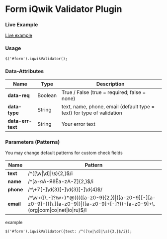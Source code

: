 <h1>Form iQwik Validator Plugin</h1>

<h3>Live Example</h3>
<p><a href="https://iqwik.github.io/iqwik-validator/" rel="nofollow">Live example</a></p>

<h3>Usage</h3>
<pre><code>$('#form').iqwikValidator();</code></pre>

<h3>Data-Attributes</h3>
<table>
  <thead>
    <tr>
      <th>Name</th>
      <th>Type</th>
      <th>Description</th>
    </tr>
  </thead>
  <tbody>
    <tr>
      <td><strong>data-req</strong></td>
      <td>Boolean</td>
      <td>True / False (true = required; false = none)</td>
    </tr>
    <tr>
      <td><strong>data-type</strong></td>
      <td>String</td>
      <td>text, name, phone, email (default type = text) for type of validation</td>
    </tr>
    <tr>
      <td><strong>data-err-text</strong></td>
      <td>String</td>
      <td>Your error text</td>
    </tr>
  </tbody>
</table>

<h3>Parameters (Patterns)</h3>
<p>You may change default patterns for custom check fields</p>
<table>
  <thead>
    <tr>
      <th>Name</th>
      <th>Pattern</th>
    </tr>
  </thead>
  <tbody>
    <tr>
      <td><strong>text</strong></td>
      <td>/^([\w|\d]|\s){2,}$/i</td>
    </tr>
    <tr>
      <td><strong>name</strong></td>
      <td>/^[а-яА-ЯёЁa-zA-Z]{2,}$/i</td>
    </tr>      
    <tr>
      <td><strong>phone</strong></td>
      <td>/^\+7[-]\d{3}[-]\d{3}[-]\d{4}$/</td>
    </tr>
    <tr>
      <td><strong>email</strong></td>
      <td>/^\w+([\.-]?\w+)*@(((([a-z0-9]{2,})|([a-z0-9][-][a-z0-9]+))[\.][a-z0-9])|([a-z0-9]+[-]?))+[a-z0-9]+\.(org|com|co|net|io|ru)$/i</td>
    </tr>
  </tbody>
</table>
<p>example</p>
<pre><code>$('#form').iqwikValidator({text: /^([\w|\d]|\s){3,}$/i});</code></pre>
